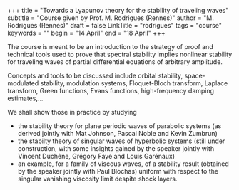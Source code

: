 +++
title = "Towards a Lyapunov theory for the stability of traveling waves"
subtitle = "Course given by Prof. M. Rodrigues (Rennes)" 
author = "M. Rodrigues (Rennes)"
draft = false
LinkTitle = "rodrigues"
tags = "course"
keywords = ""
begin = "14 April"
end = "18 April"
+++

The course is meant to be an introduction to the strategy of proof and
technical tools used to prove that spectral stability implies nonlinear
stability for traveling waves of partial differential equations of
arbitrary amplitude.

Concepts and tools to be discussed include orbital stability,
space-modulated stability, modulation systems, Floquet-Bloch transform,
Laplace transform, Green functions, Evans functions, high-frequency damping
estimates,...

We shall show those in practice by studying
* the stability theory for plane periodic waves of parabolic systems (as
derived jointly with Mat Johnson, Pascal Noble and Kevin Zumbrun)
* the stabilty theory of singular waves of hyperbolic systems (still under
construction, with some insights gained by the speaker jointly with Vincent
Duchêne, Grégory Faye and Louis Garénaux)
* an example, for a family of viscous waves, of a stability result
(obtained by the speaker jointly with Paul Blochas) uniform with respect to
the singular vanishing viscosity limit despite shock layers.
